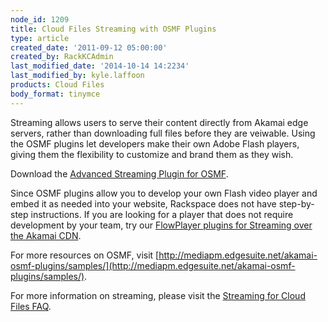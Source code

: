 ```yaml
---
node_id: 1209
title: Cloud Files Streaming with OSMF Plugins
type: article
created_date: '2011-09-12 05:00:00'
created_by: RackKCAdmin
last_modified_date: '2014-10-14 14:2234'
last_modified_by: kyle.laffoon
products: Cloud Files
body_format: tinymce
---
```


Streaming allows users to serve their content directly from Akamai edge
servers, rather than downloading full files before they are veiwable. 
Using the OSMF plugins let developers make their own Adobe Flash
players, giving them the flexibility to customize and brand them as they
wish. 

Download the [Advanced Streaming Plugin for
OSMF](http://mediapm.edgesuite.net/akamai-osmf-plugins/samples/).

Since OSMF plugins allow you to develop your own Flash video player and
embed it as needed into your website, Rackspace does not have
step-by-step instructions.  If you are looking for a player that does
not require development by your team, try our [FlowPlayer plugins for
Streaming over the Akamai
CDN](/knowledge_center/article/cloud-files-streaming-with-flowplayer-plugins).

For more resources on OSMF, visit
[http://mediapm.edgesuite.net/akamai-osmf-plugins/samples/](http://mediapm.edgesuite.net/akamai-osmf-plugins/samples/). 

For more information on streaming, please visit the [Streaming for Cloud
Files
FAQ](http://www.rackspace.com/knowledge_center/frequently-asked-question/getting-started-with-cloud-files-streaming#faqs).

